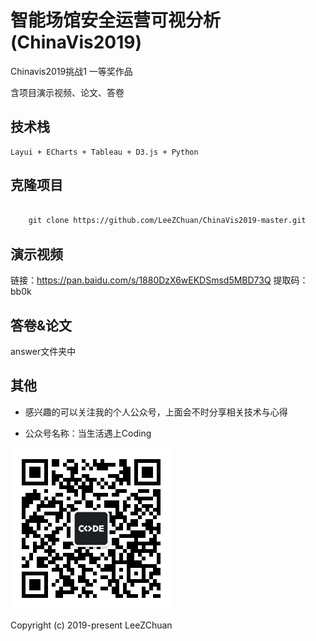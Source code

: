 

# 智能场馆安全运营可视分析 (ChinaVis2019)


 Chinavis2019挑战1 一等奖作品 
 
 含项目演示视频、论文、答卷
   
## 技术栈
    Layui + ECharts + Tableau + D3.js + Python

## 克隆项目
```bash

    git clone https://github.com/LeeZChuan/ChinaVis2019-master.git


```

## 演示视频

链接：https://pan.baidu.com/s/1880DzX6wEKDSmsd5MBD73Q 
提取码：bb0k 

## 答卷&论文

answer文件夹中

## 其他

* 感兴趣的可以关注我的个人公众号，上面会不时分享相关技术与心得

* 公众号名称：当生活遇上Coding

![公众号](微信公众号.jpg)


Copyright (c) 2019-present LeeZChuan
